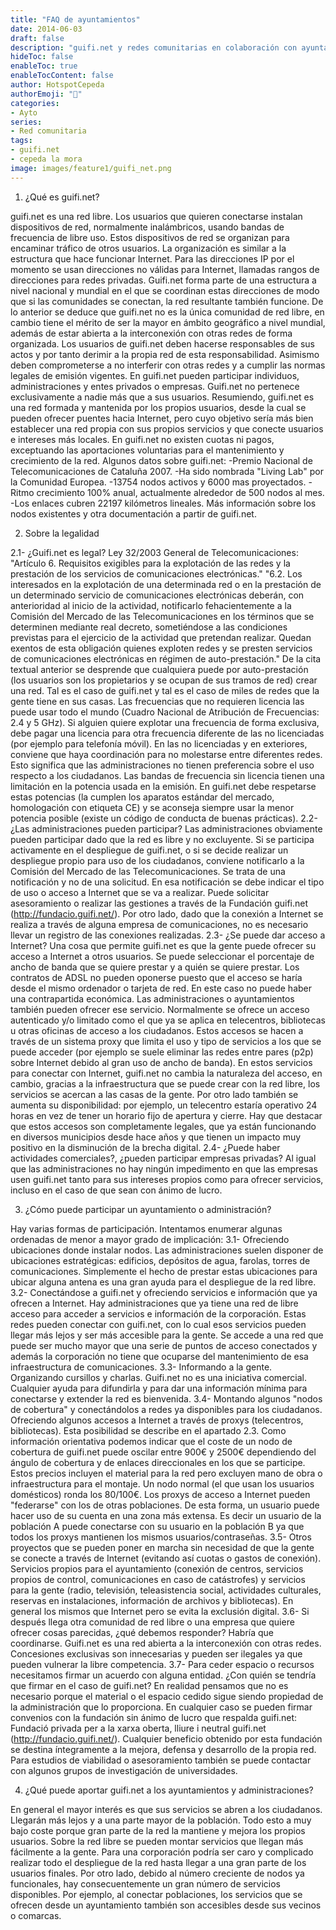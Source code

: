 ```yaml
---
title: "FAQ de ayuntamientos"
date: 2014-06-03
draft: false
description: "guifi.net y redes comunitarias en colaboración con ayuntamientos"
hideToc: false
enableToc: true
enableTocContent: false
author: HotspotCepeda 
authorEmoji: "🗻"
categories:
- Ayto
series:
- Red comunitaria
tags: 
- guifi.net
- cepeda la mora
image: images/feature1/guifi_net.png
---
```

1. ¿Qué es guifi.net?

guifi.net es una red libre. Los usuarios que quieren conectarse instalan dispositivos de red, normalmente inalámbricos, usando bandas de frecuencia de libre uso. Estos dispositivos de red se organizan para encaminar tráfico de otros usuarios. La organización es similar a la estructura que hace funcionar Internet. Para las direcciones IP por el momento se usan direcciones no válidas para Internet, llamadas rangos de direcciones para redes privadas. Guifi.net forma parte de una estructura a nivel nacional y mundial en el que se coordinan estas direcciones de modo que si las comunidades se conectan, la red resultante también funcione.
De lo anterior se deduce que guifi.net no es la única comunidad de red libre, en cambio tiene el mérito de ser la mayor en ámbito geográfico a nivel mundial, además de estar abierta a la interconexión con otras redes de forma organizada.
Los usuarios de guifi.net deben hacerse responsables de sus actos y por tanto derimir a la propia red de esta responsabilidad. Asimismo deben comprometerse a no interferir con otras redes y a cumplir las normas legales de emisión vigentes.
En guifi.net pueden participar individuos, administraciones y entes privados o empresas.
Guifi.net no pertenece exclusivamente a nadie más que a sus usuarios.
Resumiendo, guifi.net es una red formada y mantenida por los propios usuarios, desde la cual se pueden ofrecer puentes hacia Internet, pero cuyo objetivo sería más bien establecer una red propia con sus propios servicios y que conecte usuarios e intereses más locales.
En guifi.net no existen cuotas ni pagos, exceptuando las aportaciones voluntarias para el mantenimiento y crecimiento de la red.
Algunos datos sobre guifi.net:
-Premio Nacional de Telecomunicaciones de Cataluña 2007.
-Ha sido nombrada "Living Lab" por la Comunidad Europea.
-13754 nodos activos y 6000 mas proyectados.
-Ritmo crecimiento 100% anual, actualmente alrededor de 500 nodos al mes.
-Los enlaces cubren 22197 kilómetros lineales.
Más información sobre los nodos existentes y otra documentación a partir de guifi.net.

2. Sobre la legalidad

2.1- ¿Guifi.net es legal?
Ley 32/2003 General de Telecomunicaciones:
"Artículo 6. Requisitos exigibles para la explotación de las redes y la prestación de los servicios de comunicaciones electrónicas."
"6.2. Los interesados en la explotación de una determinada red o en la prestación de un determinado servicio de comunicaciones electrónicas deberán, con anterioridad al inicio de la actividad, notificarlo fehacientemente a la Comisión del Mercado de las Telecomunicaciones en los términos que se determinen mediante real decreto, sometiéndose a las condiciones previstas para el ejercicio de la actividad que pretendan realizar. Quedan exentos de esta obligación quienes exploten redes y se presten servicios de comunicaciones electrónicas en régimen de auto-prestación."
De la cita textual anterior se desprende que cualquiera puede por auto-prestación (los usuarios son los propietarios y se ocupan de sus tramos de red) crear una red. Tal es el caso de guifi.net y tal es el caso de miles de redes que la gente tiene en sus casas.
Las frecuencias que no requieren licencia las puede usar todo el mundo (Cuadro Nacional de Atribución de Frecuencias: 2.4 y 5 GHz).
Si alguien quiere explotar una frecuencia de forma exclusiva, debe pagar una licencia para otra frecuencia diferente de las no licenciadas (por ejemplo para telefonía móvil).
En las no licenciadas y en exteriores, conviene que haya coordinación para no molestarse entre diferentes redes. Esto significa que las administraciones no tienen preferencia sobre el uso respecto a los ciudadanos.
Las bandas de frecuencia sin licencia tienen una limitación en la potencia usada en la emisión. En guifi.net debe respetarse estas potencias (la cumplen los aparatos estándar del mercado, homologación con etiqueta CE) y se aconseja siempre usar la menor potencia posible (existe un código de conducta de buenas prácticas).
2.2- ¿Las administraciones pueden participar?
Las administraciones obviamente pueden participar dado que la red es libre y no excluyente.
Si se participa activamente en el despliegue de guifi.net, o si se decide realizar un despliegue propio para uso de los ciudadanos, conviene notificarlo a la Comisión del Mercado de las Telecomunicaciones. Se trata de una notificación y no de una solicitud. En esa notificación se debe indicar el tipo de uso o acceso a Internet que se va a realizar. Puede solicitar asesoramiento o realizar las gestiones a través de la Fundación guifi.net (http://fundacio.guifi.net/).
Por otro lado, dado que la conexión a Internet se realiza a través de alguna empresa de comunicaciones, no es necesario llevar un registro de las conexiones realizadas.
2.3- ¿Se puede dar acceso a Internet?
Una cosa que permite guifi.net es que la gente puede ofrecer su acceso a Internet a otros usuarios. Se puede seleccionar el porcentaje de ancho de banda que se quiere prestar y a quién se quiere prestar. Los contratos de ADSL no pueden oponerse puesto que el acceso se haría desde el mismo ordenador o tarjeta de red. En este caso no puede haber una contrapartida económica.
Las administraciones o ayuntamientos también pueden ofrecer ese servicio. Normalmente se ofrece un acceso autenticado y/o limitado como el que ya se aplica en telecentros, bibliotecas u otras oficinas de acceso a los ciudadanos. Estos accesos se hacen a través de un sistema proxy que limita el uso y tipo de servicios a los que se puede acceder (por ejemplo se suele eliminar las redes entre pares (p2p) sobre Internet debido al gran uso de ancho de banda).
En estos servicios para conectar con Internet, guifi.net no cambia la naturaleza del acceso, en cambio, gracias a la infraestructura que se puede crear con la red libre, los servicios se acercan a las casas de la gente. Por otro lado también se aumenta su disponibilidad: por ejemplo, un telecentro estaría operativo 24 horas en vez de tener un horario fijo de apertura y cierre. Hay que destacar que estos accesos son completamente legales, que ya están funcionando en diversos municipios desde hace años y que tienen un impacto muy positivo en la disminución de la brecha digital.
2.4- ¿Puede haber actividades comerciales?, ¿pueden participar empresas privadas?
Al igual que las administraciones no hay ningún impedimento en que las empresas usen guifi.net tanto para sus intereses propios como para ofrecer servicios, incluso en el caso de que sean con ánimo de lucro.

3. ¿Cómo puede participar un ayuntamiento o administración?

Hay varias formas de participación. Intentamos enumerar algunas ordenadas de menor a mayor grado de implicación:
	3.1- Ofreciendo ubicaciones donde instalar nodos.
Las administraciones suelen disponer de ubicaciones estratégicas: edificios, depósitos de agua, farolas, torres de comunicaciones. Simplemente el hecho de prestar estas ubicaciones para ubicar alguna antena es una gran ayuda para el despliegue de la red libre.
	3.2- Conectándose a guifi.net y ofreciendo servicios e información que ya ofrecen a Internet.
Hay administraciones que ya tiene una red de libre acceso para acceder a servicios e información de la corporación. Estas redes pueden conectar con guifi.net, con lo cual esos servicios pueden llegar más lejos y ser más accesible para la gente. Se accede a una red que puede ser mucho mayor que una serie de puntos de acceso conectados y además la corporación no tiene que ocuparse del mantenimiento de esa infraestructura de comunicaciones.
	3.3- Informando a la gente. Organizando cursillos y charlas.
Guifi.net no es una iniciativa comercial. Cualquier ayuda para difundirla y para dar una información mínima para conectarse y extender la red es bienvenida.
	3.4- Montando algunos "nodos de cobertura" y conectándolos a redes ya disponibles para los ciudadanos. Ofreciendo algunos accesos a Internet a través de proxys (telecentros, bibliotecas).
Esta posibilidad se describe en el apartado 2.3. Como información orientativa podemos indicar que el coste de un nodo de cobertura de guifi.net puede oscilar entre 900€ y 2500€ dependiendo del ángulo de cobertura y de enlaces direccionales en los que se participe. Estos precios incluyen el material para la red pero excluyen mano de obra o infraestructura para el montaje. Un nodo normal (el que usan los usuarios domésticos) ronda los 80/100€.
Los proxys de acceso a Internet pueden "federarse" con los de otras poblaciones. De esta forma, un usuario puede hacer uso de su cuenta en una zona más extensa. Es decir un usuario de la población A puede conectarse con su usuario en la población B ya que todos los proxys mantienen los mismos usuarios/contraseñas.
	3.5- Otros proyectos que se pueden poner en marcha sin necesidad de que la gente se conecte a través de Internet (evitando así cuotas o gastos de conexión).
Servicios propios para el ayuntamiento (conexión de centros, servicios propios de control, comunicaciones en caso de catástrofes) y servicios para la gente (radio, televisión, teleasistencia social, actividades culturales, reservas en instalaciones, información de archivos y bibliotecas). En general los mismos que Internet pero se evita la exclusión digital.
	3.6- Si después llega otra comunidad de red libre o una empresa que quiere ofrecer cosas parecidas, ¿qué debemos responder?
Habría que coordinarse. Guifi.net es una red abierta a la interconexión con otras redes. Concesiones exclusivas son innecesarias y pueden ser ilegales ya que pueden vulnerar la libre competencia.
	3.7- Para ceder espacio o recursos necesitamos firmar un acuerdo con alguna entidad. ¿Con quién se tendría que firmar en el caso de guifi.net?
En realidad pensamos que no es necesario porque el material o el espacio cedido sigue siendo propiedad de la administración que lo proporciona. En cualquier caso se pueden firmar convenios con la fundación sin ánimo de lucro que respalda guifi.net: Fundació privada per a la xarxa oberta, lliure i neutral guifi.net (http://fundacio.guifi.net/). Cualquier beneficio obtenido por esta fundación se destina íntegramente a la mejora, defensa y desarrollo de la propia red. Para estudios de viabilidad o asesoramiento también se puede contactar con algunos grupos de investigación de universidades.

4. ¿Qué puede aportar guifi.net a los ayuntamientos y administraciones?

En general el mayor interés es que sus servicios se abren a los ciudadanos. Llegarán más lejos y a una parte mayor de la población. Todo esto a muy bajo coste porque gran parte de la red la mantiene y mejora los propios usuarios.
Sobre la red libre se pueden montar servicios que llegan más fácilmente a la gente. Para una corporación podría ser caro y complicado realizar todo el despliegue de la red hasta llegar a una gran parte de los usuarios finales.
Por otro lado, debido al número creciente de nodos ya funcionales, hay consecuentemente un gran número de servicios disponibles. Por ejemplo, al conectar poblaciones, los servicios que se ofrecen desde un ayuntamiento también son accesibles desde sus vecinos o comarcas.

